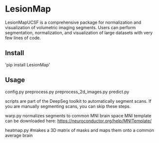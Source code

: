 # LesionMap
LesionMapUCSF is a comprehensive package for normalization and visualization of volumetric imaging segments. Users can perform segmentation, normalization, and visualization of large datasets with very few lines of code. 

## **Install**

'pip install LesionMap'

## **Usage**

config.py 
preprocess.py
preprocess_2d_images.py
predict.py 

scripts are part of the DeepSeg toolkit to automatically segment scans. If you are manually segmenting scans, you can skip these steps.

warp.py normalizes segments to common MNI brain space 
MNI template can be downloaded here: https://neuroconductor.org/help/MNITemplate/

heatmap.py #makes a 3D matrix of masks and maps them onto a common average brain
